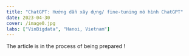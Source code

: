 ```yaml
---
title: "ChatGPT: Hướng dẫn xây dựng/ fine-tuning mô hình ChatGPT"
date: 2023-04-30
cover: /image0.jpg
labs: ["VinBigdata", "Hanoi, Vietnam"]
---
```


The article is in the process of being prepared !


